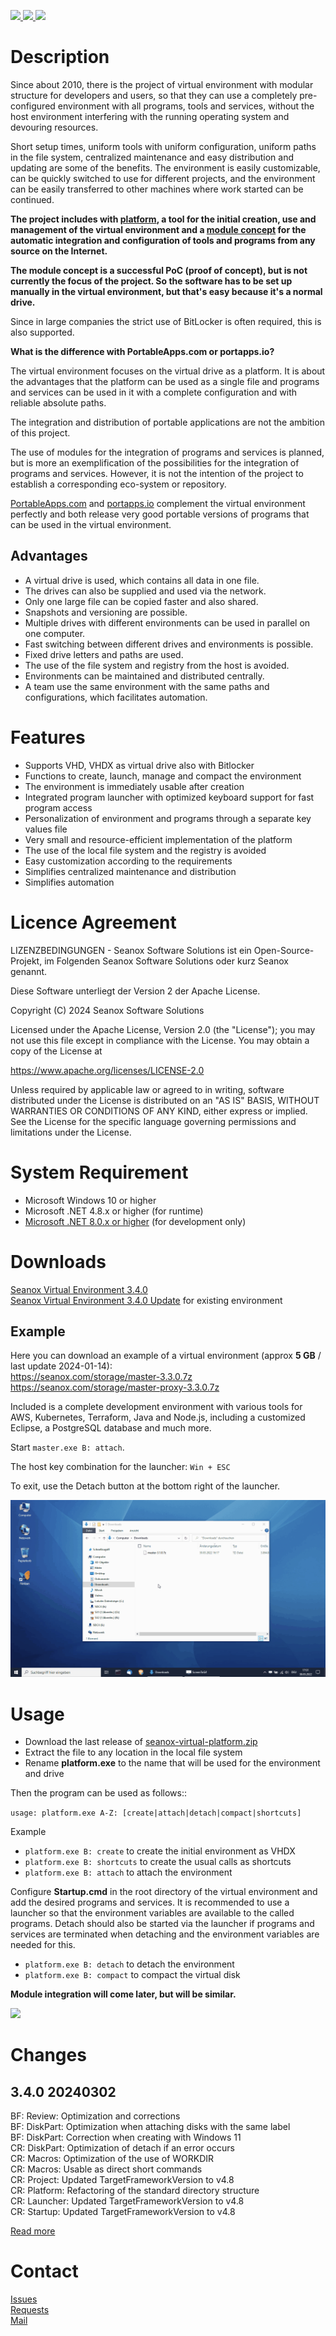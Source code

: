 <p>
  <!--
  <a href="https://github.com/seanox/virtual-environment/pulls">
    <img src="https://img.shields.io/badge/development-active-green?style=for-the-badge">
  </a>
  --> 
  <a href="https://github.com/seanox/virtual-environment/pulls"
      title="Development is waiting for new issues / requests / ideas">
    <img src="https://img.shields.io/badge/development-passive-blue?style=for-the-badge">
  </a>
  <a href="https://github.com/seanox/virtual-environment/issues">
    <img src="https://img.shields.io/badge/maintenance-active-green?style=for-the-badge">
  </a>
  <a href="http://seanox.de/contact">
    <img src="https://img.shields.io/badge/support-active-green?style=for-the-badge">
  </a>
</p>


# Description
Since about 2010, there is the project of virtual environment with modular
structure for developers and users, so that they can use a completely
pre-configured environment with all programs, tools and services, without the
host environment interfering with the running operating system and devouring
resources.

Short setup times, uniform tools with uniform configuration, uniform paths in
the file system, centralized maintenance and easy distribution and updating are
some of the benefits. The environment is easily customizable, can be quickly
switched to use for different projects, and the environment can be easily
transferred to other machines where work started can be continued.

__The project includes with [platform](platform), a tool for the initial
creation, use and management of the virtual environment and a
[module concept](modules) for the automatic integration and configuration of
tools and programs from any source on the Internet.__

__The module concept is a successful PoC (proof of concept), but is not
currently the focus of the project. So the software has to be set up manually
in the virtual environment, but that's easy because it's a normal drive.__

Since in large companies the strict use of BitLocker is often required, this is
also supported.

__What is the difference with PortableApps.com or portapps.io?__

The virtual environment focuses on the virtual drive as a platform. It is about
the advantages that the platform can be used as a single file and programs and
services can be used in it with a complete configuration and with reliable
absolute paths.

The integration and distribution of portable applications are not the ambition
of this project.

The use of modules for the integration of programs and services is planned, but
is more an exemplification of the possibilities for the integration of programs
and services. However, it is not the intention of the project to establish a
corresponding eco-system or repository.

[PortableApps.com](https://portableapps.com/apps) and
[portapps.io](https://portapps.io/apps) complement the virtual environment
perfectly and both release very good portable versions of programs that can be
used in the virtual environment.


## Advantages
- A virtual drive is used, which contains all data in one file.
- The drives can also be supplied and used via the network.
- Only one large file can be copied faster and also shared.
- Snapshots and versioning are possible.
- Multiple drives with different environments can be used in parallel on one computer. 
- Fast switching between different drives and environments is possible.
- Fixed drive letters and paths are used.
- The use of the file system and registry from the host is avoided.
- Environments can be maintained and distributed centrally.
- A team use the same environment with the same paths and configurations, which facilitates automation.


# Features
- Supports VHD, VHDX as virtual drive also with Bitlocker
- Functions to create, launch, manage and compact the environment
- The environment is immediately usable after creation
- Integrated program launcher with optimized keyboard support for fast program access
- Personalization of environment and programs through a separate key values file
- Very small and resource-efficient implementation of the platform
- The use of the local file system and the registry is avoided
- Easy customization according to the requirements
- Simplifies centralized maintenance and distribution
- Simplifies automation


# Licence Agreement
LIZENZBEDINGUNGEN - Seanox Software Solutions ist ein Open-Source-Projekt, im
Folgenden Seanox Software Solutions oder kurz Seanox genannt.

Diese Software unterliegt der Version 2 der Apache License.

Copyright (C) 2024 Seanox Software Solutions

Licensed under the Apache License, Version 2.0 (the "License"); you may not use
this file except in compliance with the License. You may obtain a copy of the
License at

https://www.apache.org/licenses/LICENSE-2.0

Unless required by applicable law or agreed to in writing, software distributed
under the License is distributed on an "AS IS" BASIS, WITHOUT WARRANTIES OR
CONDITIONS OF ANY KIND, either express or implied. See the License for the
specific language governing permissions and limitations under the License.


# System Requirement
- Microsoft Windows 10 or higher
- Microsoft .NET 4.8.x or higher (for runtime)
- [Microsoft .NET 8.0.x or higher](
      https://dotnet.microsoft.com/en-us/download/dotnet) (for development only)


# Downloads
[Seanox Virtual Environment 3.4.0](https://github.com/seanox/virtual-environment/releases/download/3.4.0/seanox-platform-3.3.0.zip)  
[Seanox Virtual Environment 3.4.0 Update](https://github.com/seanox/virtual-environment/releases/download/3.4.0/seanox-platform-3.3.0-update.zip) for existing environment


## Example
Here you can download an example of a virtual environment (approx __5 GB__ / last update 2024-01-14):  
https://seanox.com/storage/master-3.3.0.7z  
https://seanox.com/storage/master-proxy-3.3.0.7z

Included is a complete development environment with various tools for AWS,
Kubernetes, Terraform, Java and Node.js, including a customized Eclipse, a
PostgreSQL database and much more.

Start `master.exe B: attach`.

The host key combination for the launcher: `Win + ESC`

To exit, use the Detach button at the bottom right of the launcher.

<img src="resources/example.gif"/>


# Usage
- Download the last release of [seanox-virtual-platform.zip](#downloads)
- Extract the file to any location in the local file system
- Rename __platform.exe__ to the name that will be used for the environment and drive

Then the program can be used as follows::

`usage: platform.exe A-Z: [create|attach|detach|compact|shortcuts]  `

Example
- `platform.exe B: create` to create the initial environment as VHDX
- `platform.exe B: shortcuts` to create the usual calls as shortcuts
- `platform.exe B: attach` to attach the environment

Configure __Startup.cmd__ in the root directory of the virtual environment and
add the desired programs and services. It is recommended to use a launcher so
that the environment variables are available to the called programs. Detach
should also be started via the launcher if programs and services are terminated
when detaching and the environment variables are needed for this.

- `platform.exe B: detach` to detach the environment
- `platform.exe B: compact` to compact the virtual disk

__Module integration will come later, but will be similar.__

<img src="resources/usage.gif"/>


# Changes
## 3.4.0 20240302  
BF: Review: Optimization and corrections  
BF: DiskPart: Optimization when attaching disks with the same label  
BF: DiskPart: Correction when creating with Windows 11  
CR: DiskPart: Optimization of detach if an error occurs  
CR: Macros: Optimization of the use of WORKDIR  
CR: Macros: Usable as direct short commands  
CR: Project: Updated TargetFrameworkVersion to v4.8  
CR: Platform: Refactoring of the standard directory structure  
CR: Launcher: Updated TargetFrameworkVersion to v4.8  
CR: Startup: Updated TargetFrameworkVersion to v4.8  

[Read more](https://raw.githubusercontent.com/seanox/virtual-environment/main/CHANGES)


# Contact
[Issues](https://github.com/seanox/virtual-environment/issues)  
[Requests](https://github.com/seanox/virtual-environment/pulls)  
[Mail](http://seanox.de/contact)
